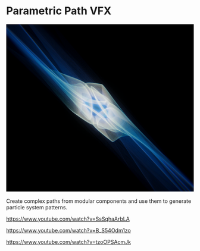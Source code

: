 # Parametric Path VFX
![Example](https://raw.githubusercontent.com/IxxyXR/ParametricPaths-VFX/master/Screenshots/example.png "Example")

Create complex paths from modular components and use them to generate particle system patterns. 

https://www.youtube.com/watch?v=SsSqhaArbLA

https://www.youtube.com/watch?v=B_S54Odm1zo

https://www.youtube.com/watch?v=tzoOPSAcmJk
